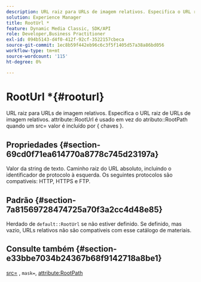 ```yaml
---
description: URL raiz para URLs de imagem relativos. Especifica o URL raiz de URLs de imagem relativos. O atributo RootUrl é usado em vez do atributo RootPath quando um src= valor é incluído por { chaves chaves }.
solution: Experience Manager
title: RootUrl *
feature: Dynamic Media Classic, SDK/API
role: Developer,Business Practitioner
exl-id: 094b5143-d4f0-412f-92cf-3522157cbeca
source-git-commit: 1ec8b59f442eb96c6c3f5f1405d57a38a86bd056
workflow-type: tm+mt
source-wordcount: '115'
ht-degree: 0%

---
```


# RootUrl *{#rooturl}

URL raiz para URLs de imagem relativos. Especifica o URL raiz de URLs de imagem relativos. attribute::RootUrl é usado em vez do atributo::RootPath quando um src= valor é incluído por { chaves }.

## Propriedades {#section-69cd0f71ea614770a8778c745d23197a}

Valor da string de texto. Caminho raiz do URL absoluto, incluindo o identificador de protocolo à esquerda. Os seguintes protocolos são compatíveis: HTTP, HTTPS e FTP.

## Padrão {#section-7a81569728474725a70f3a2cc4d48e85}

Herdado de `default::RootUrl` se não estiver definido. Se definido, mas vazio, URLs relativos não são compatíveis com esse catálogo de materiais.

## Consulte também {#section-e33bbe7034b24367b68f9142718a8be1}

[src=](../../../../../ir-api/http-protocol/image-rendering-api-ref/c-ir-http-protocol-ref/c-ir-http-protocol-command-reference/r-ir-src.md#reference-62c98abad22149d68d405ed6aaff8272) ,  `mask=`,  [attribute:RootPath](../../../../../ir-api/material-cat/image-rendering-api-ref/c-ir-material-catalog/c-ir-attributes-reference/r-ir-rootpath.md#reference-a4d7c96b62e14fcbad1740c702f160f3)
